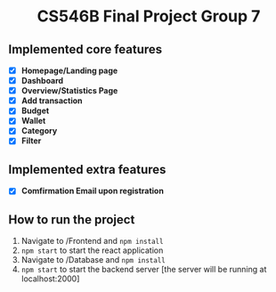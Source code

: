 <h1 align="center">CS546B Final Project Group 7</h1>

## Implemented core features

- [x] **Homepage/Landing page**
- [x] **Dashboard**
- [x] **Overview/Statistics Page** 
- [x] **Add transaction**
- [x] **Budget**
- [x] **Wallet**
- [x] **Category** 
- [x] **Filter**

## Implemented extra features

- [x] **Comfirmation Email upon registration**

## How to run the project

1. Navigate to /Frontend and `npm install`
2. `npm start` to start the react application
3. Navigate to /Database and `npm install`
4. `npm start` to start the backend server [the server will be running at localhost:2000]

